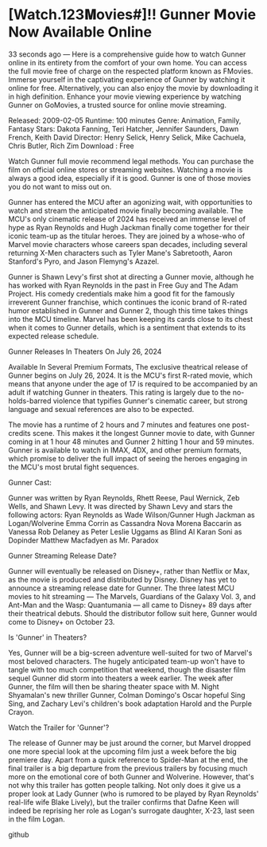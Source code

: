 # [Watch.123𝐌ovies#]!! Gunner 𝗠ovie Now Available Online

33 seconds ago — Here is a comprehensive guide how to watch Gunner online in its entirety from the comfort of your own home. You can access the full movie free of charge on the respected platform known as FMovies. Immerse yourself in the captivating experience of Gunner by watching it online for free. Alternatively, you can also enjoy the movie by downloading it in high definition. Enhance your movie viewing experience by watching Gunner on GoMovies, a trusted source for online movie streaming.

Released: 2009-02-05
Runtime: 100 minutes
Genre: Animation, Family, Fantasy
Stars: Dakota Fanning, Teri Hatcher, Jennifer Saunders, Dawn French, Keith David
Director: Henry Selick, Henry Selick, Mike Cachuela, Chris Butler, Rich Zim
Download : Free

Watch Gunner full movie recommend legal methods. You can purchase the film on official online stores or streaming websites. Watching a movie is always a good idea, especially if it is good. Gunner is one of those movies you do not want to miss out on.

Gunner has entered the MCU after an agonizing wait, with opportunities to watch and stream the anticipated movie finally becoming available. The MCU's only cinematic release of 2024 has received an immense level of hype as Ryan Reynolds and Hugh Jackman finally come together for their iconic team-up as the titular heroes. They are joined by a whose-who of Marvel movie characters whose careers span decades, including several returning X-Men characters such as Tyler Mane's Sabretooth, Aaron Stanford's Pyro, and Jason Flemyng's Azazel.

Gunner is Shawn Levy's first shot at directing a Gunner movie, although he has worked with Ryan Reynolds in the past in Free Guy and The Adam Project. His comedy credentials make him a good fit for the famously irreverent Gunner franchise, which continues the iconic brand of R-rated humor established in Gunner and Gunner 2, though this time takes things into the MCU timeline. Marvel has been keeping its cards close to its chest when it comes to Gunner details, which is a sentiment that extends to its expected release schedule.

Gunner Releases In Theaters On July 26, 2024

Available In Several Premium Formats, The exclusive theatrical release of Gunner begins on July 26, 2024. It is the MCU's first R-rated movie, which means that anyone under the age of 17 is required to be accompanied by an adult if watching Gunner in theaters. This rating is largely due to the no-holds-barred violence that typifies Gunner's cinematic career, but strong language and sexual references are also to be expected.

The movie has a runtime of 2 hours and 7 minutes and features one post-credits scene. This makes it the longest Gunner movie to date, with Gunner coming in at 1 hour 48 minutes and Gunner 2 hitting 1 hour and 59 minutes. Gunner is available to watch in IMAX, 4DX, and other premium formats, which promise to deliver the full impact of seeing the heroes engaging in the MCU's most brutal fight sequences.

Gunner Cast:

Gunner was written by Ryan Reynolds, Rhett Reese, Paul Wernick, Zeb Wells, and Shawn Levy. It was directed by Shawn Levy and stars the following actors: Ryan Reynolds as Wade Wilson/Gunner Hugh Jackman as Logan/Wolverine Emma Corrin as Cassandra Nova Morena Baccarin as Vanessa Rob Delaney as Peter Leslie Uggams as Blind Al Karan Soni as Dopinder Matthew Macfadyen as Mr. Paradox

Gunner Streaming Release Date?

Gunner will eventually be released on Disney+, rather than Netflix or Max, as the movie is produced and distributed by Disney. Disney has yet to announce a streaming release date for Gunner. The three latest MCU movies to hit streaming — The Marvels, Guardians of the Galaxy Vol. 3, and Ant-Man and the Wasp: Quantumania — all came to Disney+ 89 days after their theatrical debuts. Should the distributor follow suit here, Gunner would come to Disney+ on October 23.

Is 'Gunner' in Theaters?

Yes, Gunner will be a big-screen adventure well-suited for two of Marvel's most beloved characters. The hugely anticipated team-up won't have to tangle with too much competition that weekend, though the disaster film sequel Gunner did storm into theaters a week earlier. The week after Gunner, the film will then be sharing theater space with M. Night Shyamalan's new thriller Gunner, Colman Domingo's Oscar hopeful Sing Sing, and Zachary Levi's children's book adaptation Harold and the Purple Crayon.

Watch the Trailer for 'Gunner'?

The release of Gunner may be just around the corner, but Marvel dropped one more special look at the upcoming film just a week before the big premiere day. Apart from a quick reference to Spider-Man at the end, the final trailer is a big departure from the previous trailers by focusing much more on the emotional core of both Gunner and Wolverine. However, that's not why this trailer has gotten people talking. Not only does it give us a proper look at Lady Gunner (who is rumored to be played by Ryan Reynolds' real-life wife Blake Lively), but the trailer confirms that Dafne Keen will indeed be reprising her role as Logan's surrogate daughter, X-23, last seen in the film Logan.

github
